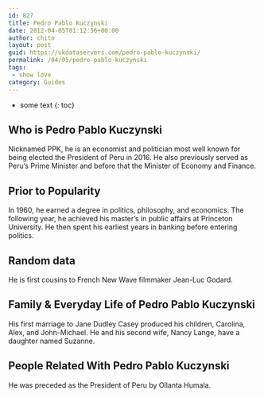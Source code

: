 ```yaml
---
id: 827
title: Pedro Pablo Kuczynski
date: 2012-04-05T01:12:56+00:00
author: chito
layout: post
guid: https://ukdataservers.com/pedro-pablo-kuczynski/
permalink: /04/05/pedro-pablo-kuczynski
tags:
 - show love
category: Guides
---
```


* some text
{: toc}
          
          
## Who is  Pedro Pablo Kuczynski
                  
                  
                  
Nicknamed PPK, he is an economist and politician most well known for being elected the President of Peru in 2016. He also previously served as Peru&#8217;s Prime Minister and before that the Minister of Economy and Finance.
                  
                
                
                
## Prior to Popularity 
                  
                  
                  
In 1960, he earned a degree in politics, philosophy, and economics. The following year, he achieved his master&#8217;s in public affairs at Princeton University. He then spent his earliest years in banking before entering politics.
                  
                
                
                
## Random data 
                  
                  
                  
He is first cousins to French New Wave filmmaker Jean-Luc Godard.
                  
                
                
                
## Family & Everyday Life of Pedro Pablo Kuczynski
                  
                  
                  
His first marriage to Jane Dudley Casey produced his children, Carolina, Alex, and John-Michael. He and his second wife, Nancy Lange, have a daughter named Suzanne.
                  
                
                
                
## People Related With  Pedro Pablo Kuczynski
                  
                  
                  
He was preceded as the President of Peru by Ollanta Humala.
                  
                
              
            
          
          
          
    
    
  
